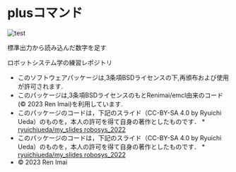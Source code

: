 # plusコマンド

![test](https://github.com/renimai/robosys202r/actions/workflows/test.yml/badge.svg)

標準出力から読み込んだ数字を足す


ロボットシステム学の練習レポジトリ

* このソフトウェアパッケージは,3条項BSDライセンスの下,再頒布および使用が許可されます.
* このパッケージは,3条項BSDライセンスのもとRenimai/emcl由来のコード(© 2023 Ren Imai)を利用しています.
* このパッケージのコードは，下記のスライド（CC-BY-SA 4.0 by Ryuichi Ueda）のものを，本人の許可を得て自身の著作としたものです．
      * [ryuichiueda/my_slides robosys_2022](https://github.com/ryuichiueda/my_slides/tree/master/robosys_2022)
* このパッケージのコードは，下記のスライド（CC-BY-SA 4.0 by Ryuichi Ueda）のものを，本人の許可を得て自身の著作としたものです．
      * [ryuichiueda/my_slides robosys_2022](https://github.com/ryuichiueda/my_slides/tree/master/robosys_2022)
* © 2023 Ren Imai
